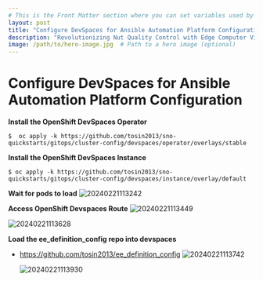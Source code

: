```yaml
---
# This is the Front Matter section where you can set variables used by Jekyll
layout: post
title: "Configure DevSpaces for Ansible Automation Platform Configuration" 
description: "Revolutionizing Nut Quality Control with Edge Computer Vision using YOLO V5 and Microshift"
image: /path/to/hero-image.jpg  # Path to a hero image (optional)
---
```


# Configure DevSpaces for Ansible Automation Platform Configuration

**Install the OpenShift DevSpaces Operator**
```
$  oc apply -k https://github.com/tosin2013/sno-quickstarts/gitops/cluster-config/devspaces/operator/overlays/stable
```

**Install the OpenShift DevSpaces Instance**
```
$ oc apply -k https://github.com/tosin2013/sno-quickstarts/gitops/cluster-config/devspaces/instance/overlay/default

```

**Wait for pods to load**
![20240221113242](https://i.imgur.com/XhKDPvh.png)

**Access OpenShift Devspaces Route**
![20240221113449](https://i.imgur.com/EV959xb.png)

![20240221113628](https://i.imgur.com/D1O1D3z.png)

**Load the ee_definition_config repo into devspaces**
* https://github.com/tosin2013/ee_definition_config
  ![20240221113742](https://i.imgur.com/uEWV9fE.png)

  ![20240221113930](https://i.imgur.com/Q8fgCUy.png)